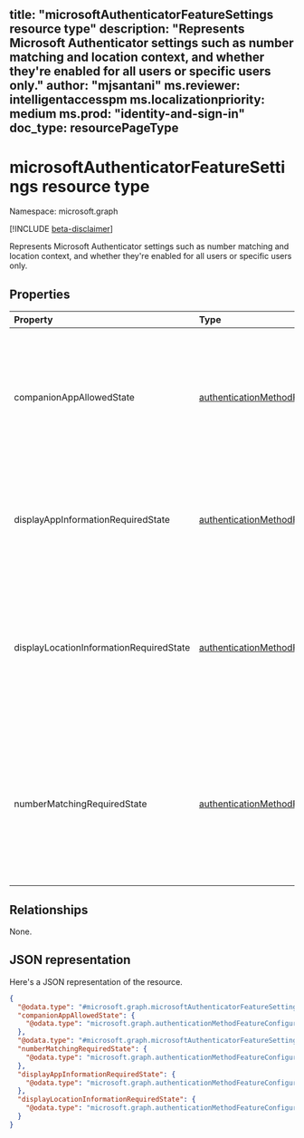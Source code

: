title: "microsoftAuthenticatorFeatureSettings resource type"
description: "Represents Microsoft Authenticator settings such as number matching and location context, and whether they're enabled for all users or specific users only."
author: "mjsantani"
ms.reviewer: intelligentaccesspm
ms.localizationpriority: medium
ms.prod: "identity-and-sign-in"
doc_type: resourcePageType
---

# microsoftAuthenticatorFeatureSettings resource type

Namespace: microsoft.graph

[!INCLUDE [beta-disclaimer](../../includes/beta-disclaimer.md)]

Represents Microsoft Authenticator settings such as number matching and location context, and whether they're enabled for all users or specific users only.

## Properties
|Property|Type|Description|
|:---|:---|:---|
|companionAppAllowedState|[authenticationMethodFeatureConfiguration](../resources/authenticationmethodfeatureconfiguration.md)|Determines whether users are able to approve push notifications on other Microsoft applications such as Outlook Mobile.|
|displayAppInformationRequiredState|[authenticationMethodFeatureConfiguration](../resources/authenticationmethodfeatureconfiguration.md)|Determines whether the user's Authenticator app shows them the client app they're signing into.|
|displayLocationInformationRequiredState|[authenticationMethodFeatureConfiguration](../resources/authenticationmethodfeatureconfiguration.md)|Determines whether the user's Authenticator app shows them the geographic location of where the authentication request originated from.|
|numberMatchingRequiredState|[authenticationMethodFeatureConfiguration](../resources/authenticationmethodfeatureconfiguration.md)|Specifies whether the user needs to enter a number in the Authenticator app from the login screen to complete their login. Value is ignored for phone sign-in notifications.|

## Relationships
None.

## JSON representation
Here's a JSON representation of the resource.
<!-- {
  "blockType": "resource",
  "@odata.type": "microsoft.graph.microsoftAuthenticatorFeatureSettings"
}
-->
``` json
{
  "@odata.type": "#microsoft.graph.microsoftAuthenticatorFeatureSettings",
  "companionAppAllowedState": {
    "@odata.type": "microsoft.graph.authenticationMethodFeatureConfiguration"
  },
  "@odata.type": "#microsoft.graph.microsoftAuthenticatorFeatureSettings",
  "numberMatchingRequiredState": {
    "@odata.type": "microsoft.graph.authenticationMethodFeatureConfiguration"
  },
  "displayAppInformationRequiredState": {
    "@odata.type": "microsoft.graph.authenticationMethodFeatureConfiguration"
  },
  "displayLocationInformationRequiredState": {
    "@odata.type": "microsoft.graph.authenticationMethodFeatureConfiguration"
  }
}
```

